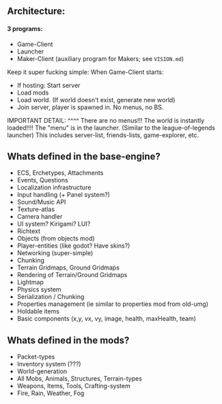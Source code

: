 

## Architecture:



#### 3 programs:
- Game-Client
- Launcher
- Maker-Client (auxiliary program for Makers; see `VISION.md`)



Keep it super fucking simple:
When Game-Client starts:

- If hosting: Start server
- Load mods
- Load world. (If world doesn't exist, generate new world)
- Join server, player is spawned in. No menus, no BS.

IMPORTANT DETAIL: ^^^^
There are no menus!!! The world is instantly loaded!!!!
The "menu" is in the launcher.
(Similar to the league-of-legends launcher)
This includes server-list, friends-lists, game-explorer, etc.





## Whats defined in the base-engine?
- ECS, Erchetypes, Attachments
- Events, Questions
- Localization infrastructure
- Input handling (+ Panel system?)
- Sound/Music API
- Texture-atlas
- Camera handler
- UI system? Kirigami? LUI?
- Richtext
- Objects (from objects mod)
- Player-entities (like godot? Have skins?)
- Networking (super-simple)
- Chunking
- Terrain Gridmaps, Ground Gridmaps
- Rendering of Terrain/Ground Gridmaps
- Lightmap
- Physics system
- Serialization / Chunking
- Properties management (ie similar to properties mod from old-umg)
- Holdable items
- Basic components (x,y, vx, vy, image, health, maxHealth, team)


## Whats defined in the mods?
- Packet-types
- Inventory system (???)
- World-generation
- All Mobs, Animals, Structures, Terrain-types
- Weapons, Items, Tools, Crafting-system
- Fire, Rain, Weather, Fog



